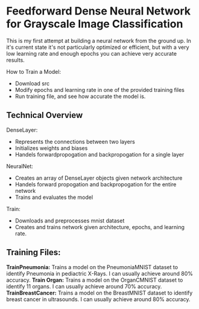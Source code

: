 # **Feedforward Dense Neural Network for Grayscale Image Classification**

This is my first attempt at building a neural network from the ground up. In it's current state it's not particularly optimized or efficient, but with a very low learning rate and enough epochs you can achieve very accurate results. 

How to Train a Model:
* Download src
* Modify epochs and learning rate in one of the provided training files
* Run training file, and see how accurate the model is.

## Technical Overview
DenseLayer:
* Represents the connections between two layers
* Initializes weights and biases
* Handels forwardpropogation and backpropogation for a single layer

NeuralNet:
* Creates an array of DenseLayer objects given network architecture
* Handels forward propogation and backpropogation for the entire network
* Trains and evaluates the model

Train:
* Downloads and preprocesses mnist dataset
* Creates and trains network given architecture, epochs, and learning rate.

## Training Files:
**TrainPneumonia:** Trains a model on the PneumoniaMNIST dataset to identify Pneumonia in pediactric X-Rays. I can usually achieve around 80% accuracy.
**Train Organ:** Trains a model on  the OrganCMNIST dataset to identify 11 organs. I can usually achieve around 70% accuracy.
**TrainBreastCancer:** Trains a model on the BreastMNIST dataset to identify breast cancer in ultrasounds. I can usually achieve around 80% accuracy.
